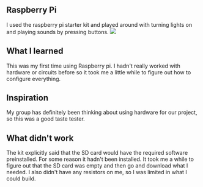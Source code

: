 ## Raspberry Pi
I used the raspberry pi starter kit and played around with turning lights on and playing 
sounds by pressing buttons. 
![](IMG_3746.JPG)

## What I learned
This was my first time using Raspberry pi. I hadn't really worked with hardware or circuits 
before so it took me a little while to figure out how to configure everything.

## Inspiration
My group has definitely been thinking about using hardware for our project, so this was a 
good taste tester.

## What didn't work
The kit explicitly said that the SD card would have the required software preinstalled. For 
some reason it hadn't been installed. It took me a while to figure out that the SD card was empty 
and then go and download what I needed. I also didn't have any resistors on me, so I was limited 
in what I could build.
